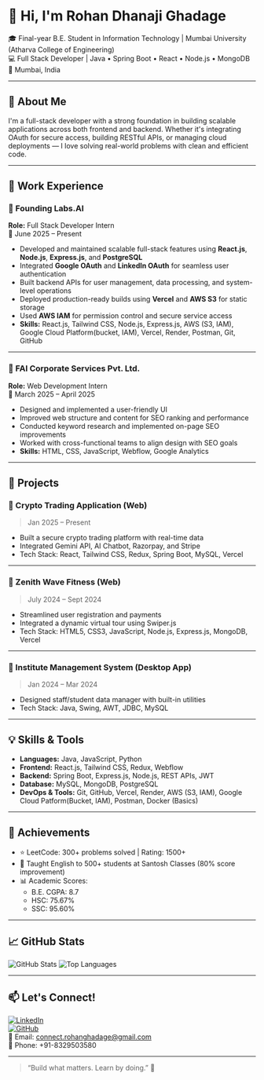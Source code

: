 # 👋 Hi, I'm Rohan Dhanaji Ghadage

🎓 Final-year B.E. Student in Information Technology | Mumbai University (Atharva College of Engineering)  
💻 Full Stack Developer | Java • Spring Boot • React • Node.js • MongoDB  
📍 Mumbai, India

---

## 🚀 About Me

I'm a full-stack developer with a strong foundation in building scalable applications across both frontend and backend. Whether it's integrating OAuth for secure access, building RESTful APIs, or managing cloud deployments — I love solving real-world problems with clean and efficient code.

---

## 💼 Work Experience

### 🧠 Founding Labs.AI  
**Role:** Full Stack Developer Intern  
📆 June 2025 – Present  
- Developed and maintained scalable full-stack features using **React.js**, **Node.js**, **Express.js**, and **PostgreSQL**  
- Integrated **Google OAuth** and **LinkedIn OAuth** for seamless user authentication  
- Built backend APIs for user management, data processing, and system-level operations  
- Deployed production-ready builds using **Vercel** and **AWS S3** for static storage  
- Used **AWS IAM** for permission control and secure service access  
- **Skills:** React.js, Tailwind CSS, Node.js, Express.js, AWS (S3, IAM), Google Cloud Platform(bucket, IAM), Vercel, Render, Postman, Git, GitHub

---

### 🧩 FAI Corporate Services Pvt. Ltd.  
**Role:** Web Development Intern  
📆 March 2025 – April 2025  
- Designed and implemented a user-friendly UI  
- Improved web structure and content for SEO ranking and performance  
- Conducted keyword research and implemented on-page SEO improvements  
- Worked with cross-functional teams to align design with SEO goals  
- **Skills:** HTML, CSS, JavaScript, Webflow, Google Analytics

---

## 🧪 Projects

### 🔷 Crypto Trading Application (Web)
> Jan 2025 – Present  
- Built a secure crypto trading platform with real-time data  
- Integrated Gemini API, AI Chatbot, Razorpay, and Stripe  
- Tech Stack: React, Tailwind CSS, Redux, Spring Boot, MySQL, Vercel

---

### 🔷 Zenith Wave Fitness (Web)
> July 2024 – Sept 2024  
- Streamlined user registration and payments  
- Integrated a dynamic virtual tour using Swiper.js  
- Tech Stack: HTML5, CSS3, JavaScript, Node.js, Express.js, MongoDB, Vercel

---

### 🔷 Institute Management System (Desktop App)
> Jan 2024 – Mar 2024  
- Designed staff/student data manager with built-in utilities  
- Tech Stack: Java, Swing, AWT, JDBC, MySQL

---

## 💡 Skills & Tools

- **Languages:** Java, JavaScript, Python  
- **Frontend:** React.js, Tailwind CSS, Redux, Webflow  
- **Backend:** Spring Boot, Express.js, Node.js, REST APIs, JWT
- **Database:** MySQL, MongoDB, PostgreSQL  
- **DevOps & Tools:** Git, GitHub, Vercel, Render, AWS (S3, IAM), Google Cloud Patform(Bucket, IAM), Postman, Docker (Basics)

---

## 🎯 Achievements

- ⭐ LeetCode: 300+ problems solved | Rating: 1500+  
- 📘 Taught English to 500+ students at Santosh Classes (80% score improvement)  
- 📊 Academic Scores:  
  - B.E. CGPA: 8.7 
  - HSC: 75.67%  
  - SSC: 95.60%

---

## 📈 GitHub Stats

![GitHub Stats](https://github-readme-stats.vercel.app/api?username=Rohan-Ghadage&show_icons=true&theme=radical)
![Top Languages](https://github-readme-stats.vercel.app/api/top-langs/?username=Rohan-Ghadage&layout=compact&theme=radical)

---

## 📫 Let's Connect!

[![LinkedIn](https://img.shields.io/badge/LinkedIn-Rohan_Ghadage-blue?style=for-the-badge&logo=linkedin)](https://www.linkedin.com/in/rohan-ghadage-817a01286/)  
[![GitHub](https://img.shields.io/badge/GitHub-Rohan--Ghadage-black?style=for-the-badge&logo=github)](https://github.com/Rohan-Ghadage)  
📧 Email: [connect.rohanghadage@gmail.com](mailto:connect.rohanghadage@gmail.com)  
📱 Phone: +91-8329503580

---

> “Build what matters. Learn by doing.” 🚀
